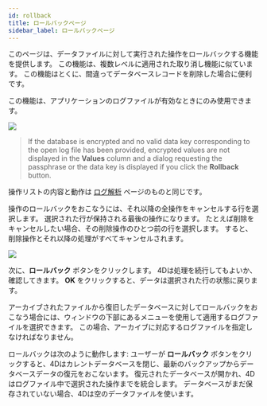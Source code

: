 ```yaml
---
id: rollback
title: ロールバックページ
sidebar_label: ロールバックページ
---
```


このページは、データファイルに対して実行された操作をロールバックする機能を提供します。 この機能は、複数レベルに適用された取り消し機能に似ています。 この機能はとくに、間違ってデータベースレコードを削除した場合に便利です。

この機能は、アプリケーションのログファイルが有効なときにのみ使用できます。

![](../assets/en/MSC/MSC_rollback1.png)

> If the database is encrypted and no valid data key corresponding to the open log file has been provided, encrypted values are not displayed in the **Values** column and a dialog requesting the passphrase or the data key is displayed if you click the **Rollback** button.

操作リストの内容と動作は [ログ解析](analysis.md) ページのものと同じです。

操作のロールバックをおこなうには、それ以降の全操作をキャンセルする行を選択します。 選択された行が保持される最後の操作になります。 たとえば削除をキャンセルしたい場合、その削除操作のひとつ前の行を選択します。 すると、削除操作とそれ以降の処理がすべてキャンセルされます。

![](../assets/en/MSC/MSC_rollback2.png)

次に、**ロールバック** ボタンをクリックします。 4Dは処理を続行してもよいか、確認してきます。 **OK** をクリックすると、データは選択された行の状態に戻ります。

アーカイブされたファイルから復旧したデータベースに対してロールバックをおこなう場合には、ウィンドウの下部にあるメニューを使用して適用するログファイルを選択できます。 この場合、アーカイブに対応するログファイルを指定しなければなりません。

ロールバックは次のように動作します: ユーザーが **ロールバック** ボタンをクリックすると、4Dはカレントデータベースを閉じ、最新のバックアップからデータベースデータの復元をおこないます。 復元されたデータベースが開かれ、4Dはログファイル中で選択された操作までを統合します。 データベースがまだ保存されていない場合、4Dは空のデータファイルを使います。
